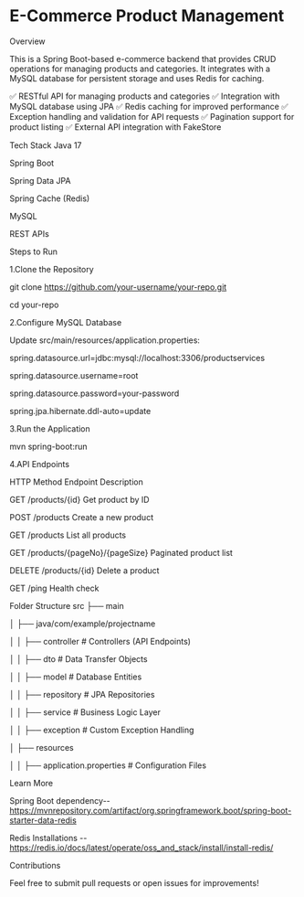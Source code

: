 ﻿# E-Commerce Product Management

Overview

This is a Spring Boot-based e-commerce backend that provides CRUD operations for managing products and categories. It integrates with a MySQL database for persistent storage and uses Redis for caching.

✅ RESTful API for managing products and categories
✅ Integration with MySQL database using JPA
✅ Redis caching for improved performance
✅ Exception handling and validation for API requests
✅ Pagination support for product listing
✅ External API integration with FakeStore

Tech Stack
Java 17

Spring Boot

Spring Data JPA

Spring Cache (Redis)

MySQL

REST APIs

Steps to Run

1.Clone the Repository

git clone https://github.com/your-username/your-repo.git

cd your-repo

2.Configure MySQL Database

Update src/main/resources/application.properties:

spring.datasource.url=jdbc:mysql://localhost:3306/productservices

spring.datasource.username=root

spring.datasource.password=your-password

spring.jpa.hibernate.ddl-auto=update

3.Run the Application

mvn spring-boot:run

4.API Endpoints

HTTP Method	Endpoint	Description

GET	/products/{id}	Get product by ID

POST	/products	Create a new product

GET	/products	List all products

GET	/products/{pageNo}/{pageSize}	Paginated product list

DELETE	/products/{id}	Delete a product

GET	/ping	Health check

Folder Structure
src
 ├── main
 
 │   ├── java/com/example/projectname
 
 │   │   ├── controller      # Controllers (API Endpoints)
 
 │   │   ├── dto             # Data Transfer Objects
 
 │   │   ├── model           # Database Entities
 
 │   │   ├── repository      # JPA Repositories
 
 │   │   ├── service         # Business Logic Layer
 
 │   │   ├── exception       # Custom Exception Handling
 
 │   ├── resources
 
 │   │   ├── application.properties  # Configuration Files

Learn More

Spring Boot dependency--https://mvnrepository.com/artifact/org.springframework.boot/spring-boot-starter-data-redis

Redis Installations -- https://redis.io/docs/latest/operate/oss_and_stack/install/install-redis/

Contributions

Feel free to submit pull requests or open issues for improvements! 

